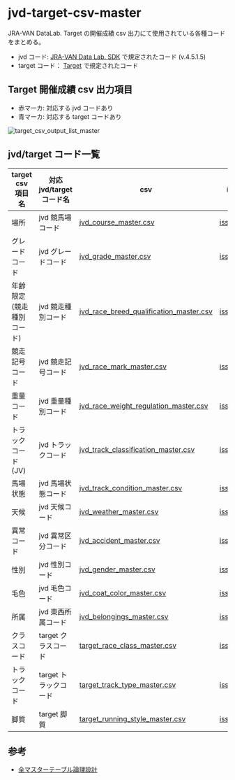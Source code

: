 # jvd-target-csv-master
JRA-VAN DataLab. Target の開催成績 csv 出力にて使用されている各種コードをまとめる。

- jvd コード: [JRA-VAN Data Lab. SDK](https://jra-van.jp/dlb/sdv/sdk.html) で規定されたコード (v.4.5.1.5)
- target コード： [Target](http://faqnavi13a.csview.jp/faq2/userqa.do?user=jravan&faq=faq01_target&id=285&parent=20) で規定されたコード

## Target 開催成績 csv 出力項目

- 赤マーカ: 対応する jvd コードあり
- 青マーカ: 対応する target コードあり

![target_csv_output_list_master](https://user-images.githubusercontent.com/32590520/103270516-73010e00-49fb-11eb-8412-24107ab13879.png)

## jvd/target コード一覧
target csv 項目名 | 対応 jvd/target コード名 | csv | issue
-- | -- | -- | --
場所 | jvd 競馬場コード | [jvd_course_master.csv](./csv/jvd_course_master.csv) | [issues/5](https://github.com/shuhei-tokyo/jvd-target-csv-master/issues/5)
グレードコード | jvd グレードコード | [jvd_grade_master.csv](./csv/jvd_grade_master.csv) | [issues/6](https://github.com/shuhei-tokyo/jvd-target-csv-master/issues/6)
年齢限定(競走種別コード) | jvd 競走種別コード | [jvd_race_breed_qualification_master.csv](./csv/jvd_race_breed_qualification_master.csv) | [issues/7](https://github.com/shuhei-tokyo/jvd-target-csv-master/issues/7)
競走記号コード | jvd 競走記号コード | [jvd_race_mark_master.csv](./csv/jvd_race_mark_master.csv) | [issues/8](https://github.com/shuhei-tokyo/jvd-target-csv-master/issues/8)
重量コード | jvd 重量種別コード | [jvd_race_weight_regulation_master.csv](./csv/jvd_race_weight_regulation_master.csv) | [issues/9](https://github.com/shuhei-tokyo/jvd-target-csv-master/issues/9)
トラックコード(JV) | jvd トラックコード | [jvd_track_classification_master.csv](./csv/jvd_track_classification_master.csv) | [issues/10](https://github.com/shuhei-tokyo/jvd-target-csv-master/issues/10)
馬場状態 | jvd 馬場状態コード | [jvd_track_condition_master.csv](./csv/jvd_track_condition_master.csv) | [issues/11](https://github.com/shuhei-tokyo/jvd-target-csv-master/issues/11) 
天候 | jvd 天候コード | [jvd_weather_master.csv](./csv/jvd_weather_master.csv) | [issues/12](https://github.com/shuhei-tokyo/jvd-target-csv-master/issues/12)
異常コード | jvd 異常区分コード | [jvd_accident_master.csv](./csv/jvd_accident_master.csv) | [issues/13](https://github.com/shuhei-tokyo/jvd-target-csv-master/issues/13)
性別 | jvd 性別コード | [jvd_gender_master.csv](./csv/jvd_gender_master.csv) | [issues/14](https://github.com/shuhei-tokyo/jvd-target-csv-master/issues/14)
毛色 | jvd 毛色コード | [jvd_coat_color_master.csv](./csv/jvd_coat_color_master.csv) | [issues/15](https://github.com/shuhei-tokyo/jvd-target-csv-master/issues/15)
所属 | jvd 東西所属コード | [jvd_belongings_master.csv](./csv/jvd_belongings_master.csv) | [issues/16](https://github.com/shuhei-tokyo/jvd-target-csv-master/issues/16)
クラスコード | target クラスコード | [target_race_class_master.csv](./csv/target_race_class_master.csv) | [issues/2](https://github.com/shuhei-tokyo/jvd-target-csv-master/issues/2)
トラックコード | target トラックコード | [target_track_type_master.csv](./csv/target_track_type_master.csv) | [issues/3](https://github.com/shuhei-tokyo/jvd-target-csv-master/issues/3)
脚質 | target 脚質 | [target_running_style_master.csv](./csv/target_running_style_master.csv) | [issues/4](https://github.com/shuhei-tokyo/jvd-target-csv-master/issues/4)

## 参考
- [全マスターテーブル論理設計](./master-tables.md)